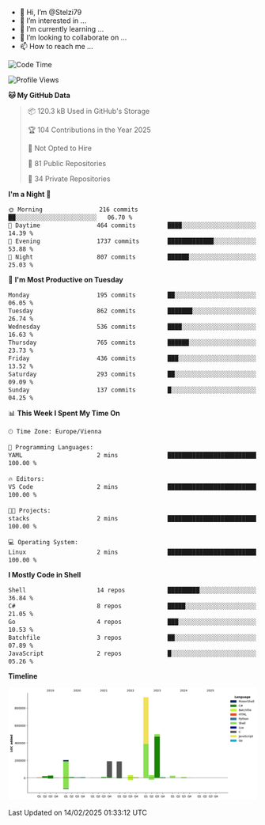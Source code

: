 - 👋 Hi, I’m @Stelzi79
- 👀 I’m interested in ...
- 🌱 I’m currently learning ...
- 💞️ I’m looking to collaborate on ...
- 📫 How to reach me ...

<!--START_SECTION:waka-->
![Code Time](http://img.shields.io/badge/Code%20Time-1%2C118%20hrs%2012%20mins-blue)

![Profile Views](http://img.shields.io/badge/Profile%20Views-1-blue)

**🐱 My GitHub Data** 

> 📦 120.3 kB Used in GitHub's Storage 
 > 
> 🏆 104 Contributions in the Year 2025
 > 
> 🚫 Not Opted to Hire
 > 
> 📜 81 Public Repositories 
 > 
> 🔑 34 Private Repositories 
 > 
**I'm a Night 🦉** 

```text
🌞 Morning                216 commits         ██░░░░░░░░░░░░░░░░░░░░░░░   06.70 % 
🌆 Daytime                464 commits         ████░░░░░░░░░░░░░░░░░░░░░   14.39 % 
🌃 Evening                1737 commits        █████████████░░░░░░░░░░░░   53.88 % 
🌙 Night                  807 commits         ██████░░░░░░░░░░░░░░░░░░░   25.03 % 
```
📅 **I'm Most Productive on Tuesday** 

```text
Monday                   195 commits         ██░░░░░░░░░░░░░░░░░░░░░░░   06.05 % 
Tuesday                  862 commits         ███████░░░░░░░░░░░░░░░░░░   26.74 % 
Wednesday                536 commits         ████░░░░░░░░░░░░░░░░░░░░░   16.63 % 
Thursday                 765 commits         ██████░░░░░░░░░░░░░░░░░░░   23.73 % 
Friday                   436 commits         ███░░░░░░░░░░░░░░░░░░░░░░   13.52 % 
Saturday                 293 commits         ██░░░░░░░░░░░░░░░░░░░░░░░   09.09 % 
Sunday                   137 commits         █░░░░░░░░░░░░░░░░░░░░░░░░   04.25 % 
```


📊 **This Week I Spent My Time On** 

```text
🕑︎ Time Zone: Europe/Vienna

💬 Programming Languages: 
YAML                     2 mins              █████████████████████████   100.00 % 

🔥 Editors: 
VS Code                  2 mins              █████████████████████████   100.00 % 

🐱‍💻 Projects: 
stacks                   2 mins              █████████████████████████   100.00 % 

💻 Operating System: 
Linux                    2 mins              █████████████████████████   100.00 % 
```

**I Mostly Code in Shell** 

```text
Shell                    14 repos            █████████░░░░░░░░░░░░░░░░   36.84 % 
C#                       8 repos             █████░░░░░░░░░░░░░░░░░░░░   21.05 % 
Go                       4 repos             ███░░░░░░░░░░░░░░░░░░░░░░   10.53 % 
Batchfile                3 repos             ██░░░░░░░░░░░░░░░░░░░░░░░   07.89 % 
JavaScript               2 repos             █░░░░░░░░░░░░░░░░░░░░░░░░   05.26 % 
```



**Timeline**

![Lines of Code chart](https://raw.githubusercontent.com/Stelzi79/Stelzi79/main/assets/bar_graph.png)


 Last Updated on 14/02/2025 01:33:12 UTC
<!--END_SECTION:waka-->

<!---
Stelzi79/Stelzi79 is a ✨ special ✨ repository because its `README.md` (this file) appears on your GitHub profile.
You can click the Preview link to take a look at your changes.
--->
